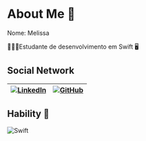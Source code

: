 # About Me 💬


Nome: Melissa

👩🏻‍💻Estudante de desenvolvimento em Swift 🖥️

## Social Network

| [![LinkedIn](https://img.shields.io/badge/LinkedIn-000?style=for-the-badge&logo=linkedin&logoColor=0E76A8)](https://www.linkedin.com/in/melissaffortes/)             | [![GitHub](https://img.shields.io/badge/GitHub-000?style=for-the-badge&logo=github&logoColor=0E76A8)](https://github.com/melissaffortes)                                                                |
| ----------------- | ------------------------------------------------------------------ |


## Hability 📱

![Swift](https://img.shields.io/badge/Swift-000?style=for-the-badge&logo=swift)
